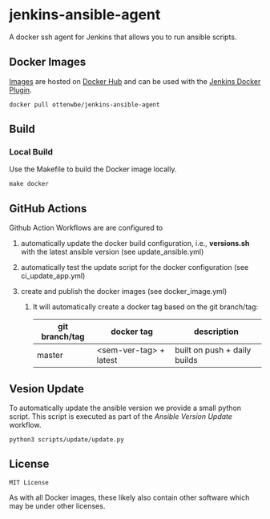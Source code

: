 # jenkins-ansible-agent

A docker ssh agent for Jenkins that allows you to run ansible scripts. 


## Docker Images

[Images](https://hub.docker.com/r/ottenwbe/jenkins-ansible-agent) are hosted on [Docker Hub](https://hub.docker.com/) and can be used with the [Jenkins Docker Plugin](https://wiki.jenkins.io/display/JENKINS/Docker+Plugin).

```
docker pull ottenwbe/jenkins-ansible-agent
```

## Build

### Local Build

Use the Makefile to build the Docker image locally.

```
make docker
```

## GitHub Actions

Github Action Workflows are are configured to 
1. automatically update the docker build configuration, i.e., __versions.sh__ with the latest ansible version (see update_ansible.yml)
1. automatically test the update script for the docker configuration (see ci_update_app.yml)
1. create and publish the docker images (see docker_image.yml)

    1. It will automatically create a docker tag based on the git branch/tag:

        | git branch/tag  |  docker tag     |  description   |
        |---              | ---     | ---            |
        | master          |  \<sem-ver-tag\>  + latest        |  built on push + daily builds  |

## Vesion Update

To automatically update the ansible version we provide a small python script. This script is executed as part of the _Ansible Version Update_ workflow.

    python3 scripts/update/update.py 

## License 

```
MIT License
```

As with all Docker images, these likely also contain other software which may be under other licenses.